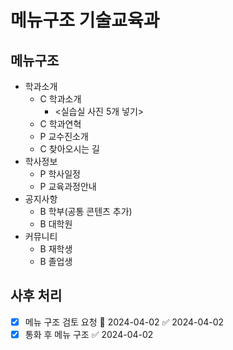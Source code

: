 # 메뉴구조 기술교육과

## 메뉴구조

- 학과소개
  - C 학과소개
    - <실습실 사진 5개 넣기>
  - C 학과연혁
  - P 교수진소개
  - C 찾아오시는 길
- 학사정보
  - P 학사일정
  - P 교육과정안내
- 공지사항
  - B 학부(공통 콘텐츠 추가)
  - B 대학원
- 커뮤니티
  - B 재학생
  - B 졸업생

## 사후 처리

- [x] 메뉴 구조 검토 요청 📅 2024-04-02 ✅ 2024-04-02
- [x] 통화 후 메뉴 구조 ✅ 2024-04-02
